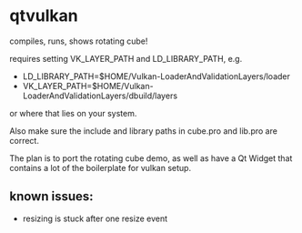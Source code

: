 # qtvulkan

compiles, runs, shows rotating cube!

requires setting VK_LAYER_PATH and LD_LIBRARY_PATH, e.g.

* LD_LIBRARY_PATH=$HOME/Vulkan-LoaderAndValidationLayers/loader
* VK_LAYER_PATH=$HOME/Vulkan-LoaderAndValidationLayers/dbuild/layers

or where that lies on your system.

Also make sure the include and library paths in cube.pro and lib.pro are correct.

The plan is to port the rotating cube demo, as well as have a Qt Widget that contains a lot of the boilerplate for vulkan setup.

## known issues:
* resizing is stuck after one resize event
